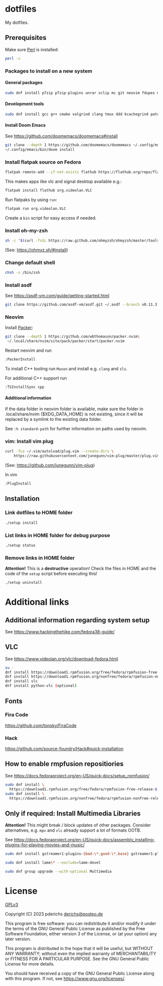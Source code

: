 # dotfiles

My dotfiles.

## Prerequisites

Make sure [Perl](https://www.perl.org/) is installed:

```sh
perl -v
```

### Packages to install on a new system

#### General packages

```sh
sudo dnf install p7zip p7zip-plugins unrar xclip mc git neovim fdupes meld fd-find ripgrep doublecmd-gtk weechat fzf wget curl emacs vim zsh fish firejail abiword gnumeric thunderbird gpg rsync gimp ffmpeg-free youtube-dl brasero sound-juicer perl-Env perl-File-Copy zeal ranger htop fortune-mod perl-Image-ExifTool editorconfig sbcl glslang discount ShellCheck inkscape clamav clamav-update pandoc uuid texlive-scheme-medium autoconf automake gcc libpng-devel make poppler-devel poppler-glib-devel zlib-devel pkgconf macchanger rhythmbox libreoffice mpv util-linux-user terminator audacity fira-code-fonts zstd net-tools nethogs tcpdump iftop xfburn zoxide
```

#### Development tools

```sh
sudo dnf install gcc g++ cmake valgrind clang tmux ddd kcachegrind patch zlib-devel bzip2 bzip2-devel readline-devel sqlite sqlite-devel openssl-devel tk-devel libffi-devel xz-devel libuuid-devel gdbm-devel libnsl2-devel boost-devel gtk3-devel clang-tools-extra
```

#### Install Doom Emacs

See https://github.com/doomemacs/doomemacs#install

``` sh
git clone --depth 1 https://github.com/doomemacs/doomemacs ~/.config/emacs
~/.config/emacs/bin/doom install
```

### Install flatpak source on Fedora

```sh
flatpak remote-add --if-not-exists flathub https://flathub.org/repo/flathub.flatpakrepo
```

This makes apps like vlc and signal desktop available e.g.:

``` sh
flatpak install flathub org.videolan.VLC
```

Run flatpaks by using `run`:

``` sh
flatpak run org.videolan.VLC
```

Create a `bin` script for easy access if needed.

### Install oh-my-zsh

```sh
sh -c "$(curl -fsSL https://raw.github.com/ohmyzsh/ohmyzsh/master/tools/install.sh)"
```

(See: https://ohmyz.sh/#install)

### Change default shell

```sh
chsh -s /bin/zsh
```

### Install asdf

See https://asdf-vm.com/guide/getting-started.html

```sh
git clone https://github.com/asdf-vm/asdf.git ~/.asdf --branch v0.11.3
```

### Neovim 

Install [Packer](https://github.com/wbthomason/packer.nvim):

```sh
git clone --depth 1 https://github.com/wbthomason/packer.nvim\
 ~/.local/share/nvim/site/pack/packer/start/packer.nvim
```

Restart neovim and run

```sh
:PackerInstall
```

To install C++ tooling run `Mason` and install e.g. `clang` and `zls`.

For additional C++ support run

```sh
:TSInstallSync cpp
```

#### Additional information

If the data folder in neovim folder is available, make sure the folder in .local/share/nvim ($XDG_DATA_HOME) is not existing, since it will be replaced by a symlink to the existing data folder.

See `:h standard-path` for further information on paths used by neovim.

### vim: Install vim plug

```sh
curl -fLo ~/.vim/autoload/plug.vim --create-dirs \
    https://raw.githubusercontent.com/junegunn/vim-plug/master/plug.vim
```

(See: https://github.com/junegunn/vim-plug)

In vim

```sh
:PlugInstall
```

## Installation

### Link dotfiles to HOME folder

```sh
./setup install
```

### List links in HOME folder for debug purpose

```sh
./setup status
```

### Remove links in HOME folder

**Attention!** This is a **destructive** operation! Check the files in HOME and the code of the `setup` script before executing this!

```sh
./setup uninstall
```

# Additional links

## Additional information regarding system setup

See https://www.hackingthehike.com/fedora38-guide/

## VLC 

See https://www.videolan.org/vlc/download-fedora.html

``` sh
su -
dnf install https://download1.rpmfusion.org/free/fedora/rpmfusion-free-release-$(rpm -E %fedora).noarch.rpm
dnf install https://download1.rpmfusion.org/nonfree/fedora/rpmfusion-nonfree-release-$(rpm -E %fedora).noarch.rpm
dnf install vlc
dnf install python-vlc (optional)
```

## Fonts

### Fira Code

https://github.com/tonsky/FiraCode

### Hack

https://github.com/source-foundry/Hack#quick-installation

## How to enable rmpfusion repositiories

See https://docs.fedoraproject.org/en-US/quick-docs/setup_rpmfusion/

``` sh
sudo dnf install \
  https://download1.rpmfusion.org/free/fedora/rpmfusion-free-release-$(rpm -E %fedora).noarch.rpm
sudo dnf install \
  https://download1.rpmfusion.org/nonfree/fedora/rpmfusion-nonfree-release-$(rpm -E %fedora).noarch.rpm
```

## Only if required: Install Multimedia Libraries

**Attention!** This might break / block updates of other packages. Consider alternatives, e.g. `mpv` and `vlc` already support a lot of formats OOTB.

See https://docs.fedoraproject.org/en-US/quick-docs/assembly_installing-plugins-for-playing-movies-and-music/

``` sh
sudo dnf install gstreamer1-plugins-{bad-\*,good-\*,base} gstreamer1-plugin-openh264 gstreamer1-libav --exclude=gstreamer1-plugins-bad-free-devel

sudo dnf install lame\* --exclude=lame-devel

sudo dnf group upgrade --with-optional Multimedia
```

# License

[GPLv3](https://www.gnu.org/licenses/gpl-3.0.txt)

Copyright (C) 2023 pderichs <derichs@posteo.de>

This program is free software: you can redistribute it and/or modify
it under the terms of the GNU General Public License as published by
the Free Software Foundation, either version 3 of the License, or
(at your option) any later version.

This program is distributed in the hope that it will be useful,
but WITHOUT ANY WARRANTY; without even the implied warranty of
MERCHANTABILITY or FITNESS FOR A PARTICULAR PURPOSE.  See the
GNU General Public License for more details.

You should have received a copy of the GNU General Public License
along with this program.  If not, see <https://www.gnu.org/licenses/>.
